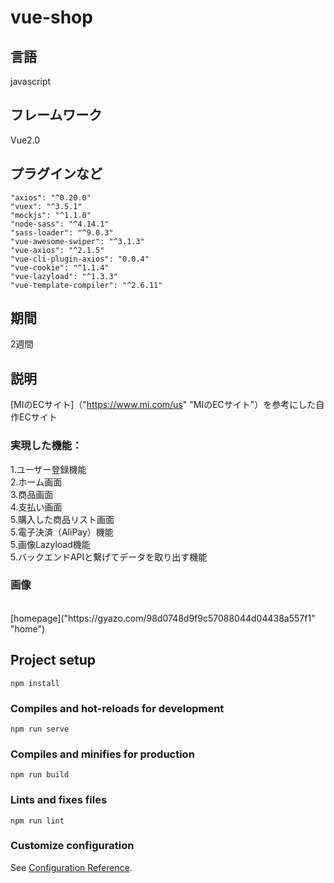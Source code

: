 # vue-shop


## 言語
javascript

## フレームワーク
Vue2.0

## プラグインなど
    "axios": "^0.20.0"
    "vuex": "^3.5.1"
    "mockjs": "^1.1.0"
    "node-sass": "^4.14.1"
    "sass-loader": "^9.0.3"
    "vue-awesome-swiper": "^3.1.3"
    "vue-axios": "^2.1.5"
    "vue-cli-plugin-axios": "0.0.4"
    "vue-cookie": "^1.1.4"
    "vue-lazyload": "^1.3.3"
    "vue-template-compiler": "^2.6.11"

## 期間
2週間

## 説明
[MIのECサイト]（"https://www.mi.com/us" "MIのECサイト"）を参考にした自作ECサイト<br>

### 実現した機能：<br>
1.ユーザー登録機能<br>
2.ホーム画面<br>
3.商品画面<br>
4.支払い画面<br>
5.購入した商品リスト画面<br>
5.電子決済（AliPay）機能<br>
5.画像Lazyload機能<br>
5.バックエンドAPIと繋げてデータを取り出す機能<br>


### 画像
<br>
[homepage]("https://gyazo.com/98d0748d9f9c57088044d04438a557f1" "home")



## Project setup
```
npm install
```

### Compiles and hot-reloads for development
```
npm run serve
```

### Compiles and minifies for production
```
npm run build
```

### Lints and fixes files
```
npm run lint
```

### Customize configuration
See [Configuration Reference](https://cli.vuejs.org/config/).
